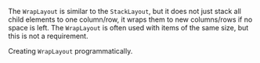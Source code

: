 The `WrapLayout` is similar to the `StackLayout`, but it does not just stack all child elements to one column/row, it wraps them to new columns/rows if no space is left. The `WrapLayout` is often used with items of the same size, but this is not a requirement.
<snippet id='wrap-layout-xml'/>

Creating `WrapLayout` programmatically.
<snippet id='wrap-layout-code-behind'/>
